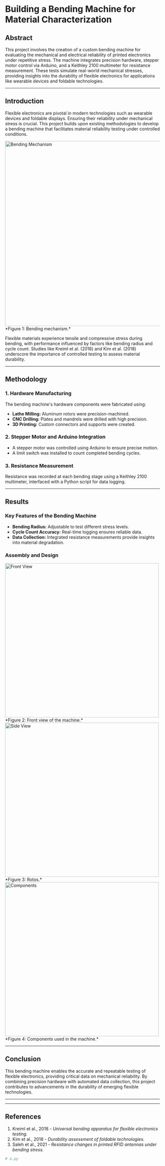 # Building a Bending Machine for Material Characterization

## Abstract

This project involves the creation of a custom bending machine for evaluating the mechanical and electrical reliability of printed electronics under repetitive stress. The machine integrates precision hardware, stepper motor control via Arduino, and a Keithley 2100 multimeter for resistance measurement. These tests simulate real-world mechanical stresses, providing insights into the durability of flexible electronics for applications like wearable devices and foldable technologies.

---

## Introduction

Flexible electronics are pivotal in modern technologies such as wearable devices and foldable displays. Ensuring their reliability under mechanical stress is crucial. This project builds upon existing methodologies to develop a bending machine that facilitates material reliability testing under controlled conditions.

<img src="1.JPG" alt="Bending Mechanism" width="600"/>
*Figure 1: Bending mechanism.*

Flexible materials experience tensile and compressive stress during bending, with performance influenced by factors like bending radius and cycle count. Studies like Kreiml et al. (2018) and Kim et al. (2018) underscore the importance of controlled testing to assess material durability.

---

## Methodology

### 1. Hardware Manufacturing

The bending machine's hardware components were fabricated using:
- **Lathe Milling:** Aluminum rotors were precision-machined.
- **CNC Drilling:** Plates and mandrels were drilled with high precision.
- **3D Printing:** Custom connectors and supports were created.

### 2. Stepper Motor and Arduino Integration

- A stepper motor was controlled using Arduino to ensure precise motion.
- A limit switch was installed to count completed bending cycles.

### 3. Resistance Measurement

Resistance was recorded at each bending stage using a Keithley 2100 multimeter, interfaced with a Python script for data logging.

---

## Results

### Key Features of the Bending Machine

- **Bending Radius:** Adjustable to test different stress levels.
- **Cycle Count Accuracy:** Real-time logging ensures reliable data.
- **Data Collection:** Integrated resistance measurements provide insights into material degradation.

### Assembly and Design

<img src="4b.jpg" alt="Front View" width="500"/>
*Figure 2: Front view of the machine.*

<img src="5.jpg" alt="Side View" width="500"/>
*Figure 3: Rotos.*

<img src="4.jpg" alt="Components" width="500"/>
*Figure 4: Components used in the machine.*

---

## Conclusion

This bending machine enables the accurate and repeatable testing of flexible electronics, providing critical data on mechanical reliability. By combining precision hardware with automated data collection, this project contributes to advancements in the durability of emerging flexible technologies.

---


---
## References

1. Kreiml et al., 2018 - *Universal bending apparatus for flexible electronics testing.*
2. Kim et al., 2018 - *Durability assessment of foldable technologies.*
3. Saleh et al., 2021 - *Resistance changes in printed RFID antennas under bending stress.*

```python
# a.py
